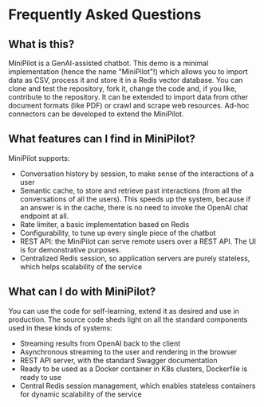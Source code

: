 # Frequently Asked Questions

## What is this?

MiniPilot is a GenAI-assisted chatbot. This demo is a minimal implementation (hence the name "MiniPilot"!) which allows you to import data as CSV, process it and store it in a Redis vector database.
You can clone and test the repository, fork it, change the code and, if you like, contribute to the repository. It can be extended to import data from other document formats (like PDF) or crawl and scrape web resources. Ad-hoc connectors can be developed to extend the MiniPilot.

## What features can I find in MiniPilot?

MiniPilot supports:

- Conversation history by session, to make sense of the interactions of a user
- Semantic cache, to store and retrieve past interactions (from all the conversations of all the users). This speeds up the system, because if an answer is in the cache, there is no need to invoke the OpenAI chat endpoint at all.
- Rate limiter, a basic implementation based on Redis
- Configurability, to tune up every single piece of the chatbot
- REST API: the MiniPilot can serve remote users over a REST API. The UI is for demonstrative purposes. 
- Centralized Redis session, so application servers are purely stateless, which helps scalability of the service

## What can I do with MiniPilot?

You can use the code for self-learning, extend it as desired and use in production. The source code sheds light on all the standard components used in these kinds of systems:

- Streaming results from OpenAI back to the client
- Asynchronous streaming to the user and rendering in the browser
- REST API server, with the standard Swagger documentation
- Ready to be used as a Docker container in K8s clusters, Dockerfile is ready to use
- Central Redis session management, which enables stateless containers for dynamic scalability of the service